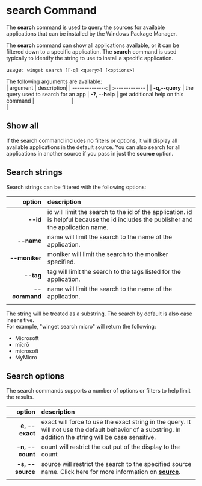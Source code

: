 # search Command
The <b>search</b> command is used to query the sources for available applications that can be installed by the Windows Package Manager.  

The <b>search</b> command can show all applications available, or it can be filtered down to a specific application.  The <b>search</b> command is used typically to identify the string to use to install a specific application.

usage: <code> winget search [[-q] \<query>] [\<options>] </code>

The following arguments are available:  
| argument  | description|
| --------------: | :------------- |
| **-q,--query** |  the query used to search for an app
| **-?, --help** |  get additional help on this command
|<img width=100   />|<img width=500 />  |


## Show all
If the search command includes no filters or options, it will display all available applications in the default source.  You can also search for all applications in another source if you pass in just the <b>source</B> option.


## Search strings
Search strings can be filtered with the following options:  

| option  | description|
| --------------: | :------------- |
| **--id**        |   id will limit the search to the id of the application.  id is helpful because the id includes the publisher and the application name. |
| **--name**      |   name will limit the search to the name of the application. |
| **--moniker**  |    moniker will limit the search to the moniker specified. |
|  **--tag**    |  tag will limit the search to the tags listed for the application. |
| **--command**   |   name will limit the search to the name of the application. |
|<img width=100   />|<img width=500 />  |


The string will be treated as a substring.  The search by default is also case insensitive.  
For example, "winget search micro" will return the following:
* Microsoft
* mīcrō
* microsoft
* MyMicro

## Search options
The search commands supports a number of options or filters to help limit the results.

| option  | description|
| --------------: | :------------- |
| **e, --exact**  |     exact will force to use the exact string in the query.  It will not use the default behavior of a substring.  In addition the string will be case sensitive. |  
| **-n, --count**      |  count will restrict the out put of the display to the count
| **-s, --source**     |  source will restrict the search to the specified source name.  Click here for more information on <b> [source](source.md)</b>.
|<img width=100   />|<img width=500 />  |